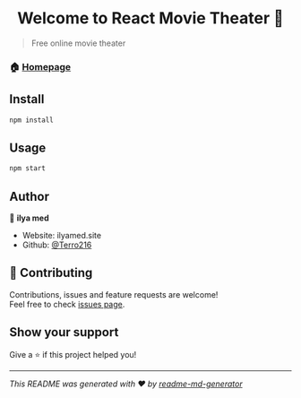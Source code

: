 <h1 align="center">Welcome to React Movie Theater 👋</h1>
<p>
</p>

> Free online movie theater

### 🏠 [Homepage](https://terro216.github.io/cinema-react/)

## Install

```sh
npm install
```

## Usage

```sh
npm start
```

## Author

👤 **ilya med**

* Website: ilyamed.site
* Github: [@Terro216](https://github.com/Terro216)

## 🤝 Contributing

Contributions, issues and feature requests are welcome!<br />Feel free to check [issues page](https://github.com/Terro216/cinema-react/issues). 

## Show your support

Give a ⭐️ if this project helped you!

***
_This README was generated with ❤️ by [readme-md-generator](https://github.com/kefranabg/readme-md-generator)_